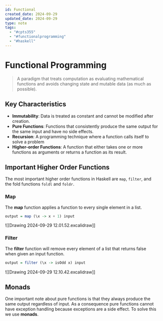 ```yaml
---
id: Functional
created_date: 2024-09-29
updated_date: 2024-09-29
type: note
tags:
  - "#cpts355"
  - "#functionalprogramming"
  - "#haskell"
---
```


# Functional Programming

> A paradigm that treats computation as evaluating mathematical functions and avoids changing state and mutable data (as much as possible).

## Key Characteristics

- **Immutability**: Data is treated as constant and cannot be modified after creation.
- **Pure Functions**: Functions that consistently produce the same output for the same input and have no side effects.
- **Recursion**: A programming technique where a function calls itself to solve a problem
- **Higher-order Functions**: A function that either takes one or more functions as arguments or returns a function as its result.

## Important Higher Order Functions

The most important higher order functions in Haskell are `map`, `filter`, and the fold functions `foldl` and `foldr`.

### Map

The **map** function applies a function to every single element in a list.

```haskell
output = map (\x -> x + 1) input
```

![[Drawing 2024-09-29 12.01.52.excalidraw]]

### Filter

The **filter** function will remove every element of a list that returns false when given an input function.

```haskell
output = filter (\x -> isOdd x) input
```

![[Drawing 2024-09-29 12.10.42.excalidraw]]
## Monads

One important note about pure functions is that they always produce the same output regardless of input. As a consequence pure functions cannot have exception handling because exceptions are a side effect. To solve this we use **monads**.